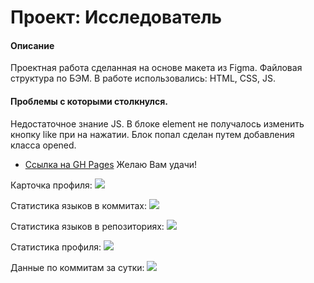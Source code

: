 # Проект: Исследователь
#### Описание
Проектная работа сделанная на основе макета из Figma.
Файловая структура по БЭМ.
В работе использовались: HTML, CSS, JS.
#### Проблемы с которыми столкнулся.
Недостаточное знание JS.
В блоке element не получалось изменить кнопку like при на нажатии.
Блок попал сделан путем добавления класса opened.

* [Ссылка на GH Pages](https://kompromisss.github.io/mesto/)
Желаю Вам удачи!


Карточка профиля: 
![](https://github-profile-summary-cards.vercel.app/api/cards/profile-details?username=daniilshat&theme=solarized_dark)

Статистика языков в коммитах:
![](https://github-profile-summary-cards.vercel.app/api/cards/most-commit-language?username=daniilshat&theme=solarized_dark)

Статистика языков в репозиториях:
![](https://github-profile-summary-cards.vercel.app/api/cards/repos-per-language?username=daniilshat&theme=solarized_dark)

Статистика профиля:
![](https://github-profile-summary-cards.vercel.app/api/cards/stats?username=daniilshat&theme=solarized_dark)

Данные по коммитам за сутки:
![](https://github-profile-summary-cards.vercel.app/api/cards/productive-time?username=daniilshat&theme=solarized_dark)
